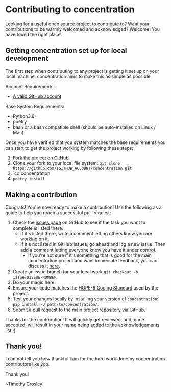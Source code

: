 Contributing to concentration
========

Looking for a useful open source project to contribute to?
Want your contributions to be warmly welcomed and acknowledged?
Welcome! You have found the right place.

## Getting concentration set up for local development
The first step when contributing to any project is getting it set up on your local machine. concentration aims to make this as simple as possible.

Account Requirements:

- [A valid GitHub account](https://github.com/join)

Base System Requirements:

- Python3.6+
- poetry
- bash or a bash compatible shell (should be auto-installed on Linux / Mac)

Once you have verified that you system matches the base requirements you can start to get the project working by following these steps:

1. [Fork the project on GitHub](https://github.com/timothycrosley/concentration/fork).
2. Clone your fork to your local file system:
    `git clone https://github.com/$GITHUB_ACCOUNT/concentration.git`
3. `cd concentration
4. `poetry install`

## Making a contribution
Congrats! You're now ready to make a contribution! Use the following as a guide to help you reach a successful pull-request:

1. Check the [issues page](https://github.com/timothycrosley/concentration/issues) on GitHub to see if the task you want to complete is listed there.
    - If it's listed there, write a comment letting others know you are working on it.
    - If it's not listed in GitHub issues, go ahead and log a new issue. Then add a comment letting everyone know you have it under control.
        - If you're not sure if it's something that is good for the main concentration project and want immediate feedback, you can discuss it [here](https://gitter.im/timothycrosley/concentration).
2. Create an issue branch for your local work `git checkout -b issue/$ISSUE-NUMBER`.
3. Do your magic here.
4. Ensure your code matches the [HOPE-8 Coding Standard](https://github.com/hugapi/HOPE/blob/master/all/HOPE-8--Style-Guide-for-Hug-Code.md#hope-8----style-guide-for-hug-code) used by the project.
5. Test your changes locally by installing your version of `concentration`: `pip install -U path/to/concentration/`.
6. Submit a pull request to the main project repository via GitHub.

Thanks for the contribution! It will quickly get reviewed, and, once accepted, will result in your name being added to the acknowledgements list :).

## Thank you!
I can not tell you how thankful I am for the hard work done by concentration contributors like *you*.

Thank you!

~Timothy Crosley
